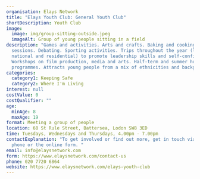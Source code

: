 ```yaml
---
organisation: Elays Network
title: "Elays Youth Club: General Youth Club"
shortDescription: Youth Club
image:
  image: img/group-sitting-outside.jpeg
  imageAlt: Group of young people sitting in a field
description: "Games and activities. Arts and crafts. Baking and cooking
  sessions. Debating. Sporting activities. Trips throughout the year (local,
  national and residential) to promote leadership skills and self-confidence.
  Workshops on film production, media and arts. Half-term and summer holiday
  programmes. Attracts young people from a mix of ethnicities and backgrounds. "
categories:
  category1: Keeping Safe
  category2: Where I'm Living
interest: null
costValue: 0
costQualifier: ""
age:
  minAge: 8
  maxAge: 19
format: Meeting a group of people
location: 68 St Rule Street, Battersea, Lodon SW8 3ED
time: Tuesdays, Wednesdays and Thursdays, 4.00pm - 7.00pm
contactExplanation: "To get involved or find out more, get in touch via email,
  phone or the online form. "
email: info@elaysnetwork.com
form: https://www.elaysnetwork.com/contact-us
phone: 020 7720 6864
website: https://www.elaysnetwork.com/elays-youth-club
---
```

